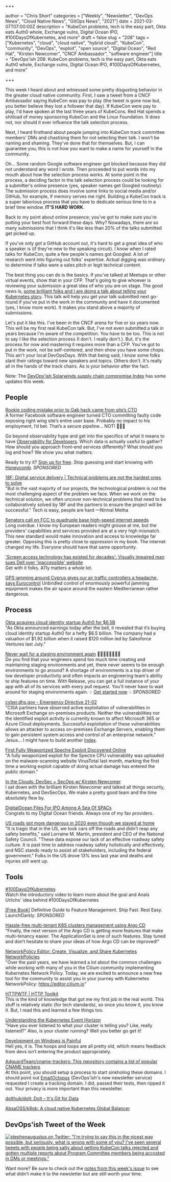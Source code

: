 +++

author = "Chris Short"
categories = ["Weekly", "Newsletter", "DevOps News", "Cloud Native News", "GitOps News", "2021"]
date = 2021-03-07T07:00:00Z
description = "KubeCon problems, tech is the easy part, Okta eats Auth0 whole, Exchange vulns, Digital Ocean IPO, #100DaysOfKubernetes, and more"
draft = false
slug = "208"
tags = ["Kubernetes", "cloud", "cloud native", "hybrid cloud", "KubeCon", "community", "DevOps", "exploit", "open source", "Digital Ocean", "Red Hat", "Kirsten Newcomer", "CNCF Ambassador", "software engineer"]
title = "DevOps'ish 208: KubeCon problems, tech is the easy part, Okta eats Auth0 whole, Exchange vulns, Digital Ocean IPO, #100DaysOfKubernetes, and more"

+++

This week I heard about and witnessed some pretty disgusting behavior in the greater cloud native community. First, I saw a tweet from a CNCF Ambassador saying KubeCon was pay to play (the tweet is gone now but, you better believe they lost a follower that day). If KubeCon were pay to play, I'd have spoken at the last three years of KubeCons. Red Hat spends a shitload of money sponsoring KubeCon and the Linux Foundation. It does not, nor should it ever influence the talk selection process.

Next, I heard firsthand about people jumping into KubeCon track committee members' DMs and chastising them for not selecting their talk. I won't be naming and shaming. They've done that for themselves. But, I can guarantee you, this is not how you want to make a name for yourself in the community.

Oh… Some random Google software engineer got blocked because they did not understand any word I wrote. Then proceeded to put words into my mouth about how the selection process works. At some point in the process, a deciding factor in the talk selection process could be looking for a submitter's online presence (yes, speaker names get Googled routinely). The submission process does involve some links to social media and/or GitHub, for example, if memory serves me right. Building a KubeCon track is a super laborious process that you have to dedicate serious time to in a brief time window. **IT'S HARD WORK**.

Back to my point about online presence; you've got to make sure you're putting your best foot forward these days. Why? Nowadays, there are so many submissions that I think it's like less than 20% of the talks submitted get picked up.

If you've only got a GitHub account out, it's hard to get a great idea of who a speaker is (if they're new to the speaking circuit). I know when I rated talks for KubeCon, quite a few people's names got Googled. A lot of research went into figuring out folks' expertise. Actual digging was ordinary to determine if talks were a sales pitch or legit technical content.

The best thing you can do is the basics. If you've talked at Meetups or other virtual events, show that in your CFP. That's going to give whoever is reviewing your submission a great idea of who you are on stage. The good news is, [some brilliant folks and I are doing a talk about telling your Kubernetes story](https://sched.co/iE6I). This talk will help you get your talk submitted next go-round if you've put in the work in the community and have it documented (yes, I know more work). It makes you stand above a majority of submissions.

Let's put it like this. I've been in the CNCF arena for five or six years now. This will be my first real KubeCon talk. But, I've not even submitted a talk in years because I'm aware of the competition. You have to be too. This is not to say I like the selection process (I don't. I really don't.). But, it's the process for now and mastering it requires more than a CFP. You've got to put in the work, not be self-centered, and then show you have some chops. This ain't your local DevOpsDays. With that being said, I know some folks slant their ratings toward new speakers and topics. Others don't. It's really all in the hands of the track chairs. As is your behavior after the fact.

Note: The [DevOps'ish Solarwinds supply chain compromise Index](https://devopsish.com/solarwinds-supply-chain-compromise/) has some updates this week.

## People

[Rookie coding mistake prior to Gab hack came from site’s CTO](https://arstechnica.com/gadgets/2021/03/rookie-coding-mistake-prior-to-gab-hack-came-from-sites-cto/)  
A former Facebook software engineer turned CTO committing faulty code exposing right wing site’s entire user base. Probably no impact to his employment, I’d bet. That’s a secure pipeline… NOT! 🤣🤣🤣

Go beyond observability hype and get into the specifics of what it means to have [Observability for Developers](https://www.honeycomb.io/guide-observability-for-developers-devopsish/?&utm_source=devopsish&utm_medium=newsletter&utm_campaign=ad&utm_content=guide-observability-for-developers-devopsish). Which data is actually useful to gather? How should you approach front-end services differently? What should you log and how? We show you what matters.

Ready to try it? [Sign up for free](https://ui.honeycomb.io/signup/?&utm_source=devopsish&utm_medium=newsletter&utm_campaign=ad&utm_content=product-signup). Stop guessing and start knowing with [Honeycomb](https://www.honeycomb.io/?&utm_source=devopsish&utm_medium=newsletter&utm_campaign=ad&utm_content=honeycomb-homepage-devopish). *SPONSORED*

[18F: Digital service delivery | Technical problems are not the hardest ones to solve](https://18f.gsa.gov/2021/03/04/technical-problems-are-not-the-hardest-ones-to-solve/)  
"But in the vast majority of our projects, the technological problem is not the most challenging aspect of the problem we face. When we work on  the technical solution, we often uncover non-technical problems that need to be collaboratively solved by 18F and the partners to ensure the project will be successful." Tech is easy, people are hard —Nirmal Metha

[Senators call on FCC to quadruple base high-speed internet speeds](https://www.theverge.com/2021/3/4/22312065/fcc-highspeed-broadband-service-ajit-pai-bennet-angus-king-rob-portman)  
Long overdue. I know my European readers might grouse at me, but the providers’ capabilities and services provided are at a very high mismatch. This new standard would make innovation and access to knowledge far greater. Opposing this is pretty close to oppression in my book. The internet changed my life. Everyone should have that same opportunity.

['Screen access technology has existed for decades': Visually impaired man sues Dell over 'inaccessible' website](https://www.theregister.com/2021/03/05/giannaros_v_dell/)  
Get with it folks. A11y matters a whole lot.

[GPS jamming around Cyprus gives our air traffic controllers a headache, says Eurocontrol](https://www.theregister.com/2021/03/05/gps_jamming_eurocontrol/)
Unbridled control of enormously powerful jamming equipment makes the air space around the eastern Mediterranean rather dangerous.

## Process

[Okta acquires cloud identity startup Auth0 for $6.5B](https://techcrunch.com/2021/03/03/okta-acquires-cloud-identity-startup-auth0-for-6-5b/?guccounter=1)  
"As Okta announced earnings today after the bell, it revealed that it’s buying cloud identity startup Auth0 for a hefty $6.5 billion. The company had a valuation of $1.92 billion when it raised $120 million led by Salesforce Ventures last July."

[Never wait for a staging environment again](https://releaseapp.io/?utm_source=devopsish&utm_medium=email&utm_content=title&utm_campaign=20210228) 👩‍💻🧑‍💻👨‍💻👩‍💻  
Do you find that your engineers spend too much time creating and maintaining staging environments and yet, there never seems to be enough environments to go around? A shortage of environments is a top driver of low developer productivity and often impacts an engineering team's ability to ship features on time. With Release, you can get a full instance of your app with all of its services with every pull request. You'll never have to wait around for staging environments again. 💡 [Get started now](https://releaseapp.io/?utm_source=devopsish&utm_medium=email&utm_content=get-started&utm_campaign=20210228) 💡 *SPONSORED*

[cyber.dhs.gov - Emergency Directive 21-02](https://cyber.dhs.gov/ed/21-02/)  
"CISA partners have observed active exploitation of vulnerabilities in Microsoft Exchange on-premises products. Neither the vulnerabilities nor the identified exploit activity is currently known to affect Microsoft 365 or Azure Cloud deployments. Successful exploitation of these vulnerabilities allows an attacker to access on-premises Exchange Servers, enabling them to gain persistent system access and control of an enterprise network." Jesus... I might have to build another [Index](https://devopsish.com/categories/indexes/).

[First Fully Weaponized Spectre Exploit Discovered Online](https://therecord.media/first-fully-weaponized-spectre-exploit-discovered-online/)  
"A fully weaponized exploit for the Spectre CPU vulnerability was uploaded on the malware-scanning website VirusTotal last month, marking the first time a working exploit capable of doing actual damage has entered the public domain."

[In the Clouds: DevSec + SecOps w/ Kirsten Newcomer](https://youtu.be/mxt--OLHDps?t=81)  
I sat down with the brilliant Kirsten Newcomer and talked all things security, Kubernetes, and DevSecOps. We make a pretty good team and the time absolutely flew by.

[DigitalOcean Files For IPO Among A Sea Of SPACs](https://news.crunchbase.com/news/digitalocean-files-for-ipo-among-a-sea-of-spacs/)  
Congrats to my Digital Ocean friends. Always one of my fav providers.

[US roads got more dangerous in 2020 even though we stayed at home](https://arstechnica.com/cars/2021/03/traffic-deaths-rose-8-percent-in-2020-despite-fewer-miles-travelled/)  
"It is tragic that in the US, we took cars off the roads and didn't reap any safety benefits," said Lorraine M. Martin, president and CEO of the National Safety Council. "These data expose our lack of an effective roadway safety culture. It is past time to address roadway safety holistically and effectively, and NSC stands ready to assist all stakeholders, including the federal government." Folks in the US drove 13% less last year and deaths and injuries still went up.

## Tools

[#100DaysOfKubernetes](https://devops.anaisurl.com/kubernetes)  
Watch the introductory video to learn more about the goal and Anaïs Urlichs' idea behind #100DaysOfKubernetes

[[Free Book]](https://launchdarkly.com/the-definitive-guide-to-feature-management/?utm_source=devopsish&utm_medium=news_pod&utm_campaign=21q1-newsletter) Definitive Guide to Feature Management. Ship Fast. Rest Easy. LaunchDarkly. *SPONSORED*

[Hassle-free multi-tenant K8S clusters management using Argo CD](https://blog.argoproj.io/hassle-free-multi-tenant-k8s-clusters-management-using-argo-cd-7dd35619046a)  
"Finally, the next version of the Argo CD is getting more features that make multi-tenancy easier. The ApplicationSet is one of such features. Stay tuned and don’t hesitate to share your ideas of how Argo CD can be improved!"

[NetworkPolicy Editor: Create, Visualize, and Share Kubernetes NetworkPolicies](https://cilium.io/blog/2021/02/10/network-policy-editor)  
"Over the past years, we have learned a lot about the common challenges while working with many of you in the Cilium community implementing Kubernetes Network Policy. Today, we are excited to announce a new free tool for the community to assist you in your journey with Kubernetes NetworkPolicy: <https://editor.cilium.io>"

[HTTPWTF | HTTP Toolkit](https://httptoolkit.tech/blog/http-wtf/)  
This is the kind of knowledge that got me my first job in the real world. This stuff is relatively static (for tech standards), so once you know it, you know it. But, I read this and learned a few things too.

[Understanding the Kubernetes Event Horizon](https://www.weave.works/blog/understanding-kubernetes-events)  
"Have you ever listened to what your cluster is telling you? Like, really listened?" Also, is your cluster running? Well you better go get it!

[Development on Windows is Painful](https://christine.website/blog/windows-pain-2021-03-03)  
Hell yes, it is. The hoops and loops are all pretty old, which means feedback from devs isn’t entering the product appropriately.

[AdguardTeam/cname-trackers: This repository contains a list of popular CNAME trackers](https://github.com/AdguardTeam/cname-trackers)  
At this point, you should setup a process to start sinkholing these domains. I should point out [EmailOctopus](https://emailoctopus.com/?urli=n6msM) (DevOps'ish's new newsletter service) requested I create a tracking domain. I did, passed their tests, then ripped it out. Your privacy is more important than this newsletter.

[dolthub/dolt: Dolt – It's Git for Data](https://github.com/dolthub/dolt)

[AbsaOSS/k8gb: A cloud native Kubernetes Global Balancer](https://github.com/AbsaOSS/k8gb)

## DevOps'ish Tweet of the Week

[![stephenaugustus on Twitter: "I'm trying to say this in the nicest way possible, but seriously, what is wrong with some of you? I've seen several tweets with people being salty about getting KubeCon talks rejected and gotten multiple reports about Program Committee members being accosted in DMs or meetings."](/images/208-devopsish-tweet-of-the-week.png)](https://twitter.com/stephenaugustus/status/1366823310873436160)

Want more? Be sure to check out the [notes from this week's issue](https://devopsish.com/208/notes/) to see what didn't make it to the newsletter but are still worth your time.
